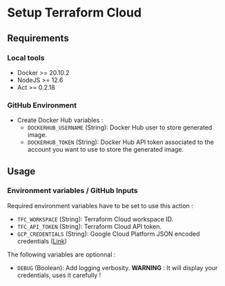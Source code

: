 # Setup Terraform Cloud
## Requirements
### Local tools
- Docker >= 20.10.2
- NodeJS >= 12.6
- Act >= 0.2.18
### GitHub Environment
- Create Docker Hub variables :
  - `DOCKERHUB_USERNAME` (String): Docker Hub user to store generated image.
  - `DOCKERHUB_TOKEN` (String): Docker Hub API token associated to the account you want to use to store the generated image.

## Usage
### Environment variables / GitHub Inputs
Required environment variables have to be set to use this action :
- `TFC_WORKSPACE` (String): Terraform Cloud workspace ID.
- `TFC_API_TOKEN` (String): Terraform Cloud API token.
- `GCP_CREDENTIALS` (String): Google Cloud Platform JSON encoded credentials ([Link](https://cloud.google.com/docs/authentication/production))

The following variables are optionnal :
- `DEBUG` (Boolean): Add logging verbosity. __WARNING__ : It will display your credentials, uses it carefully !
